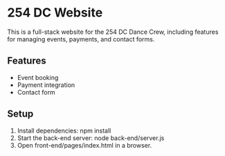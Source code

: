 # 254 DC Website

This is a full-stack website for the 254 DC Dance Crew, including features for managing events, payments, and contact forms.

## Features
- Event booking
- Payment integration
- Contact form

## Setup
1. Install dependencies: npm install
2. Start the back-end server: node back-end/server.js
3. Open front-end/pages/index.html in a browser.

